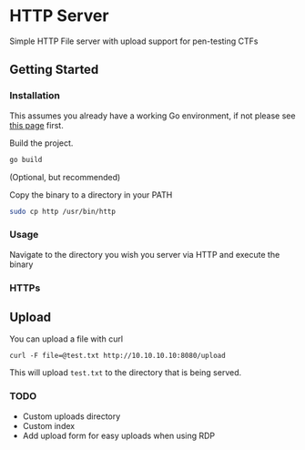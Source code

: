 # HTTP Server

Simple HTTP File server with upload support for pen-testing CTFs

## Getting Started

### Installation

This assumes you already have a working Go environment, if not please see
[this page](https://golang.org/doc/install) first.

Build the project.

```bash
go build
```

(Optional, but recommended)

Copy the binary to a directory in your PATH

```bash
sudo cp http /usr/bin/http
```

### Usage

Navigate to the directory you wish you server via HTTP and execute the binary

### HTTPs 



## Upload

You can upload a file with curl

`curl -F file=@test.txt http://10.10.10.10:8080/upload`

This will upload `test.txt` to the directory that is being served.

### TODO

- Custom uploads directory
- Custom index
- Add upload form for easy uploads when using RDP